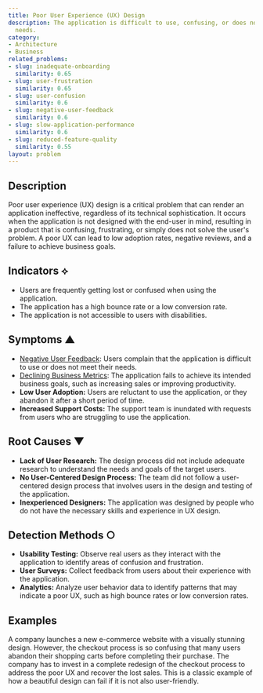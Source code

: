 ```yaml
---
title: Poor User Experience (UX) Design
description: The application is difficult to use, confusing, or does not meet user
  needs.
category:
- Architecture
- Business
related_problems:
- slug: inadequate-onboarding
  similarity: 0.65
- slug: user-frustration
  similarity: 0.65
- slug: user-confusion
  similarity: 0.6
- slug: negative-user-feedback
  similarity: 0.6
- slug: slow-application-performance
  similarity: 0.6
- slug: reduced-feature-quality
  similarity: 0.55
layout: problem
---
```


## Description
Poor user experience (UX) design is a critical problem that can render an application ineffective, regardless of its technical sophistication. It occurs when the application is not designed with the end-user in mind, resulting in a product that is confusing, frustrating, or simply does not solve the user's problem. A poor UX can lead to low adoption rates, negative reviews, and a failure to achieve business goals.

## Indicators ⟡
- Users are frequently getting lost or confused when using the application.
- The application has a high bounce rate or a low conversion rate.
- The application is not accessible to users with disabilities.

## Symptoms ▲
- [Negative User Feedback](negative-user-feedback.md): Users complain that the application is difficult to use or does not meet their needs.
- [Declining Business Metrics](declining-business-metrics.md): The application fails to achieve its intended business goals, such as increasing sales or improving productivity.
- **Low User Adoption:** Users are reluctant to use the application, or they abandon it after a short period of time.
- **Increased Support Costs:** The support team is inundated with requests from users who are struggling to use the application.

## Root Causes ▼
- **Lack of User Research:** The design process did not include adequate research to understand the needs and goals of the target users.
- **No User-Centered Design Process:** The team did not follow a user-centered design process that involves users in the design and testing of the application.
- **Inexperienced Designers:** The application was designed by people who do not have the necessary skills and experience in UX design.

## Detection Methods ○
- **Usability Testing:** Observe real users as they interact with the application to identify areas of confusion and frustration.
- **User Surveys:** Collect feedback from users about their experience with the application.
- **Analytics:** Analyze user behavior data to identify patterns that may indicate a poor UX, such as high bounce rates or low conversion rates.

## Examples
A company launches a new e-commerce website with a visually stunning design. However, the checkout process is so confusing that many users abandon their shopping carts before completing their purchase. The company has to invest in a complete redesign of the checkout process to address the poor UX and recover the lost sales. This is a classic example of how a beautiful design can fail if it is not also user-friendly.